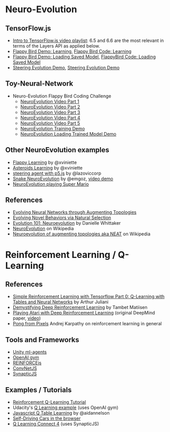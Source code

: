 # Neuro-Evolution

## TensorFlow.js
* [Intro to TensorFlow.js video playlist](https://www.youtube.com/playlist?list=PLRqwX-V7Uu6YIeVA3dNxbR9PYj4wV31oQ): 6.5 and 6.6 are the most relevant in terms of the Layers API as applied below.
* [Flappy Bird Demo: Learning](https://shiffman.github.io/Tensorflow-JS-Examples/04_neuro_evolution_flappy/), [Flappy Bird Code: Learning](https://github.com/shiffman/Tensorflow-JS-Examples/tree/master/04_neuro_evolution_flappy)
* [Flappy Bird Demo: Loading Saved Model](https://shiffman.github.io/Tensorflow-JS-Examples/04_neuro_load_flappy/), [FlappyBird Code: Loading Saved Model](https://github.com/shiffman/Tensorflow-JS-Examples/tree/master/04_neuro_load_flappy)
* [Steering Evolution Demo](ttps://shiffman.github.io/Tensorflow-JS-Examples/05_neuro_evolution_steering/), [Steering Evolution Demo](https://github.com/shiffman/Tensorflow-JS-Examples/tree/master/05_neuro_evolution_steering) 

## Toy-Neural-Network
* Neuro-Evolution Flappy Bird Coding Challenge
    * [NeuroEvolution Video Part 1](https://thecodingtrain.com/CodingChallenges/100.1-neuroevolution-flappy-bird.html)
    * [NeuroEvolution Video Part 2](https://thecodingtrain.com/CodingChallenges/100.2-neuroevolution-flappy-bird.html)
    * [NeuroEvolution Video Part 3](https://thecodingtrain.com/CodingChallenges/100.3-neuroevolution-flappy-bird.html)
    * [NeuroEvolution Video Part 4](https://thecodingtrain.com/CodingChallenges/100.4-neuroevolution-flappy-bird.html)
    * [NeuroEvolution Video Part 5](https://thecodingtrain.com/CodingChallenges/100.5-neuroevolution-flappy-bird.html)
    * [NeuroEvolution Training Demo](https://thecodingtrain.com/CodingChallenges/CC_100.1_NeuroEvolution_FlappyBird/P5/)
    * [NeuroEvolution Loading Trained Model Demo](https://thecodingtrain.com/CodingChallenges/CC_100.5_NeuroEvolution_FlappyBird/P5/)

## Other NeuroEvolution examples
* [Flappy Learning](https://github.com/xviniette/FlappyLearning) by @xviniette
* [Asteroids Learning](https://github.com/xviniette/AsteroidsLearning) by @xviniette
* [steering agent with p5.js](https://github.com/lazoviccorp/aijs2/tree/gh-pages) by @lazoviccorp
* [Snake NeuroEvolution](https://github.com/emgoz/Neural-network-snake) by @emgoz, [video demo](https://www.youtube.com/watch?v=BBLJFYr7zB8&t=0s)
* [NeuroEvolution playing Super Mario](https://www.youtube.com/watch?v=qv6UVOQ0F44)

## References
* [Evolving Neural Networks through
Augmenting Topologies](http://nn.cs.utexas.edu/downloads/papers/stanley.ec02.pdf)
* [Evolving Novel Behaviors via Natural Selection](http://www.channon.net/alastair/geb/alife6/channon_ad_alife6.pdf)
* [Evolution 101: Neuroevolution](https://www3.beacon-center.org/blog/2012/08/13/evolution-101-neuroevolution/) by Danielle Whittaker
* [NeuroEvolution](https://en.wikipedia.org/wiki/Neuroevolution) on Wikipedia
* [Neuroevolution of augmenting topologies aka NEAT](https://en.wikipedia.org/wiki/Neuroevolution_of_augmenting_topologies) on Wikipedia


# Reinforcement Learning / Q-Learning

## References
* [Simple Reinforcement Learning with Tensorflow Part 0: Q-Learning with Tables and Neural Networks](https://medium.com/emergent-future/simple-reinforcement-learning-with-tensorflow-part-0-q-learning-with-tables-and-neural-networks-d195264329d0) by Arthur Juliani
* [Demystifying Deep Reinforcement Learning](https://www.nervanasys.com/demystifying-deep-reinforcement-learning/) by Tambet Matiisen
* [Playing Atari with Deep Reinforcement Learning](https://arxiv.org/abs/1312.5602) (original DeepMind paper, [video](https://www.youtube.com/watch?v=V1eYniJ0Rnk))
* [Pong from Pixels](http://karpathy.github.io/2016/05/31/rl/) Andrej Karpathy on reinforcement learning in general

## Tools and Frameworks
* [Unity ml-agents](https://github.com/Unity-Technologies/ml-agents)
* [OpenAI gym](https://gym.openai.com/)
* [REINFORCEjs](http://cs.stanford.edu/people/karpathy/reinforcejs/index.html)
* [ConvNetJS](https://cs.stanford.edu/people/karpathy/convnetjs/)
* [SynapticJS](http://caza.la/synaptic/#/)

## Examples / Tutorials
* [Reinforcement Q-Learning Tutorial](https://github.com/Hvass-Labs/TensorFlow-Tutorials/blob/master/16_Reinforcement_Learning.ipynb)
* Udacity's [Q Learning example](https://github.com/udacity/deep-learning/blob/master/reinforcement/Q-learning-cart.ipynb) (uses OpenAI gym)
* [Javascript Q Table Learning](https://github.com/AidanNelson/reinforcement-learning-experiments/tree/master/simple-rl-tutorials/part-1) by @aidannelson
* [Self-Driving Cars in the browser](https://janhuenermann.com/blog/learning-to-drive)
* [Q Learning Connect 4](https://blog.sicara.com/deep-q-learning-javascript-synaptic-convnet-connect-4-4dbdcd563d55) (uses SynapticJS)
